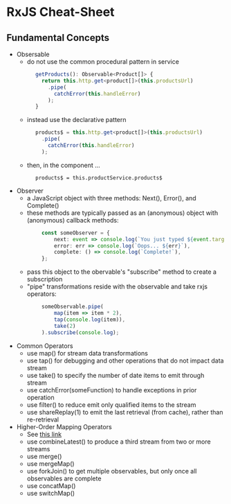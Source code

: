 # RxJS Cheat-Sheet

## Fundamental Concepts

- Obsersable
  - do not use the common procedural pattern in service
  ```typescript
        getProducts(): Observable<Product[]> {
          return this.http.get<product[]>(this.productsUrl)
            .pipe(
              catchError(this.handleError)
            );
        }
  ```
  - instead use the declarative pattern
  ```typescript
        products$ = this.http.get<product[]>(this.productsUrl)
          .pipe(
            catchError(this.handleError)
          );
  ```    
  - then, in the component ...
  ```typyescript
        products$ = this.productService.products$
  ```
- Observer
  - a JavaScript object with three methods: Next(), Error(), and Complete()
  - these methods are typically passed as an (anonymous) object with (anonymous) callback methods:
  ```typescript
          const someObserver = {
              next: event => console.log(`You just typed ${event.target.value}!`),
              error: err => console.log(`Oops... ${err}`),
              complete: () => console.log(`Complete!`),
          };
  ```
  - pass this object to the obervable's "subscribe" method to create a subscription
  - "pipe" transformations reside with the observable and take rxjs operators:
  ```javascript
          someObservable.pipe(
              map(item => item * 2),
              tap(console.log(item)),
              take(2)
          ).subscribe(console.log);
  ```
- Common Operators
  - use map() for stream data transformations
  - use tap() for debugging and other operations that do not impact data stream
  - use take() to specify the number of date items to emit through stream
  - use catchError(someFunction) to handle exceptions in prior operation
  - use filter() to reduce emit only qualified items to the stream
  - use shareReplay(1) to emit the last retrieval (from cache), rather than re-retrieval
- Higher-Order Mapping Operators
  - See [this link](https://blog.angular-university.io/rxjs-higher-order-mapping/)
  - use combineLatest() to produce a third stream from two or more streams
  - use merge()
  - use mergeMap() 
  - use forkJoin() to get multiple observables, but only once all observables are complete
  - use concatMap()
  - use switchMap()
